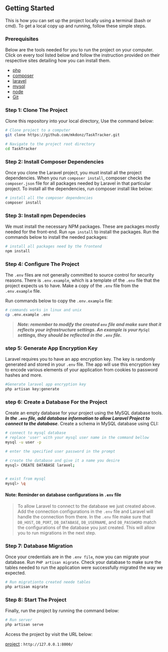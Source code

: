 ## Getting Started

This is how you can set up the project locally using a terminal (bash or cmd). To get a local copy up and running, follow these simple steps.

### Prerequisites

Below are the tools needed for you to run the project on your computer. Click on every tool listed below and follow the instruction provided on their respective sites detailing how you can install them.

* [php](https://www.php.net/)
* [composer](https://getcomposer.org/)
* [laravel](https://laravel.com/)
* [mysql](https://www.mysql.com/)
* [node](https://nodejs.org/en/)
* [Git](https://git-scm.com/)

### Step 1: Clone The Project

Clone this repository into your local directory, Use the command below:

```sh
# Clone project to a computer
git clone https://github.com/mkdonz/TaskTracker.git

# Navigate to the project root directory
cd TaskTracker
```

### Step 2: Install Composer Dependencies

Once you clone the Laravel project, you must install all the project dependencies. When you run `composer install`, composer checks the `composer.json` file for all packages needed by Laravel in that particular project. To install all the dependencies, run composer install like below:

```sh
# install all the composer dependencies
composer install
```

### Step 3: Install npm Dependecies

We must install the necessary NPM packages. These are packages mostly needed for the front-end. Run `npm install` to install the packages. Run the commands below to install the needed packages:

```sh
# install all packages need by the frontend
npm install
```

### Step 4: Configure The Project

The `.env` files are not generally committed to source control for security reasons. There is `.env.example`, which is a template of the `.env` file that the project expects us to have. Make a copy of the `.env` file from the `.env.example` file.

Run commands below to copy the `.env.example` file:

```sh
# commands works in linux and unix
cp .env.example .env 
```

> ***Note: remember to modify the created `env` file and make sure that it reflects your infrastructure settings. An example is your `MySql` settings, they should be reflected in the `.env` file.***

### step 5: Generate App Encryption Key

Laravel requires you to have an app encryption key. The key is randomly generated and stored in your `.env` file. The app will use this encryption key to encode various elements of your application from cookies to password hashes and more.

```sh
#Generate laravel app encryption key
php artisan key:generate
```

### step 6: Create a Database For the Project

Create an empty database for your project using the MySQL database tools. ***In the `.env` file, add database information to allow Laravel Project to connect to the database***. Create a schema in MySQL database using CLI:

```sh
# connect to mysql database
# replace 'user' with your mysql user name in the command bellow
mysql -u user -p

# enter the specified user password in the prompt

# create the database and give it a name you desire
mysql> CREATE DATABASE laravel;


# exist from mysql
mysql> \q
```

#### Note: Reminder on database configurations in `.env` file

> To allow Laravel to connect to the database we just created above. Add the connection configurations in the `.env` file and Laravel will handle the connection from there. In the `.env` file make sure that  `DB_HOST`, `DB_PORT`, `DB_DATABASE`, `DB_USERNAME`, and `DB_PASSWORD` match the configurations of the database you just created. This will allow you to run migrations in the next step.

### Step 7: Database Migration

Once your credentials are in the `.env file`, now you can migrate your database. Run `PHP artisan migrate`. Check your database to make sure the tables needed to run the application were successfully migrated the way we expected.

```sh
# Run migrationto created neede tables
php artisan migrate
```

### Step 8: Start The Project 

Finally, run the project by running the command below:

```sh
# Run server
php artisan serve
```

Access the project by visit the URL below:

[project](`http://127.0.0.1:8000/`) : `http://127.0.0.1:8000/`
